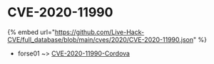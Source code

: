 # CVE-2020-11990
{% embed url="https://github.com/Live-Hack-CVE/full_database/blob/main/cves/2020/CVE-2020-11990.json" %}

* forse01 ~> [CVE-2020-11990-Cordova](https://www.alice-snow.ru/2020/database/cve-2020-11990/cve-2020-11990-cordova-forse01)